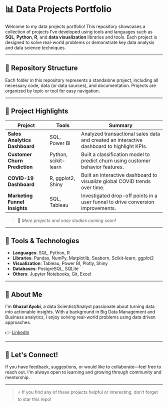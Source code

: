 # 📊 Data Projects Portfolio

Welcome to my data projects portfolio! This repository showcases a collection of projects I’ve developed using tools and languages such as **SQL**, **Python**, **R**, and **data visualization** libraries and tools. Each project is designed to solve real-world problems or demonstrate key data analysis and data science techniques.

---

## 📁 Repository Structure

Each folder in this repository represents a standalone project, including all necessary code, data (or data sources), and documentation. Projects are organized by topic or tool for easy navigation.


---

## 📌 Project Highlights

| Project | Tools | Summary |
|--------|-------|---------|
| **Sales Analytics Dashboard** | SQL, Power BI | Analyzed transactional sales data and created an interactive dashboard to highlight KPIs. |
| **Customer Churn Prediction** | Python, scikit-learn | Built a classification model to predict churn using customer behavior features. |
| **COVID-19 Dashboard** | R, ggplot2, Shiny | Built an interactive dashboard to visualize global COVID trends over time. |
| **Marketing Funnel Insights** | SQL, Tableau | Investigated drop-off points in a user funnel to drive conversion improvements. |

> 🔎 *More projects and case studies coming soon!*

---

## 🧰 Tools & Technologies

- **Languages**: SQL, Python, R  
- **Libraries**: Pandas, NumPy, Matplotlib, Seaborn, Scikit-learn, ggplot2  
- **Visualization**: Tableau, Power BI, Plotly, Shiny  
- **Databases**: PostgreSQL, SQLite  
- **Others**: Jupyter Notebooks, Git, Excel

---

## 🧠 About Me

I'm **Ghazal Ayobi**, a data Scientist/Analyst passionate about turning data into actionable insights. With a background in Big Data Management and Business analytics, I enjoy solving real-world problems using data driven approaches.

👉 [LinkedIn](https://www.linkedin.com/in/ghazal-ayobi/)  

---

## 🚀 Let's Connect!

If you have feedback, suggestions, or would like to collaborate—feel free to reach out. I'm always open to learning and growing through community and mentorship.

---

> ⭐ If you find any of these projects helpful or interesting, don’t forget to star this repo!
